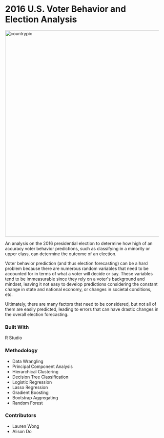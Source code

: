 # 2016 U.S. Voter Behavior and Election Analysis

<img width="673" alt="countrypic" src="https://user-images.githubusercontent.com/30671201/60775770-4c4e6980-a0db-11e9-97b9-dbc0750428ae.png">

An analysis on the 2016 presidential election to determine how high of an accuracy voter behavior predictions, such as classifying in a minority or upper class, can determine the outcome of an election. 

Voter behavior prediction (and thus election forecasting) can be a hard problem because there are numerous
random variables that need to be accounted for in terms of what a voter will decide or say. These variables tend to be immeasurable since they rely on a voter's background and mindset, leaving it not easy to develop predictions considering the constant change in state and national economy, or changes in societal conditions, etc.

Ultimately, there are many factors that need to be considered, but not all of them are easily predicted, leading to errors that can have drastic changes in the overall election forecasting.

### Built With
R Studio 

### Methodology
* Data Wrangling
* Principal Component Analysis
* Hierarchical Clustering
* Decision Tree Classification
* Logistic Regression
* Lasso Regression
* Gradient Boosting
* Bootstrap Aggregating
* Random Forest 

### Contributors
* Lauren Wong
* Alison Do
